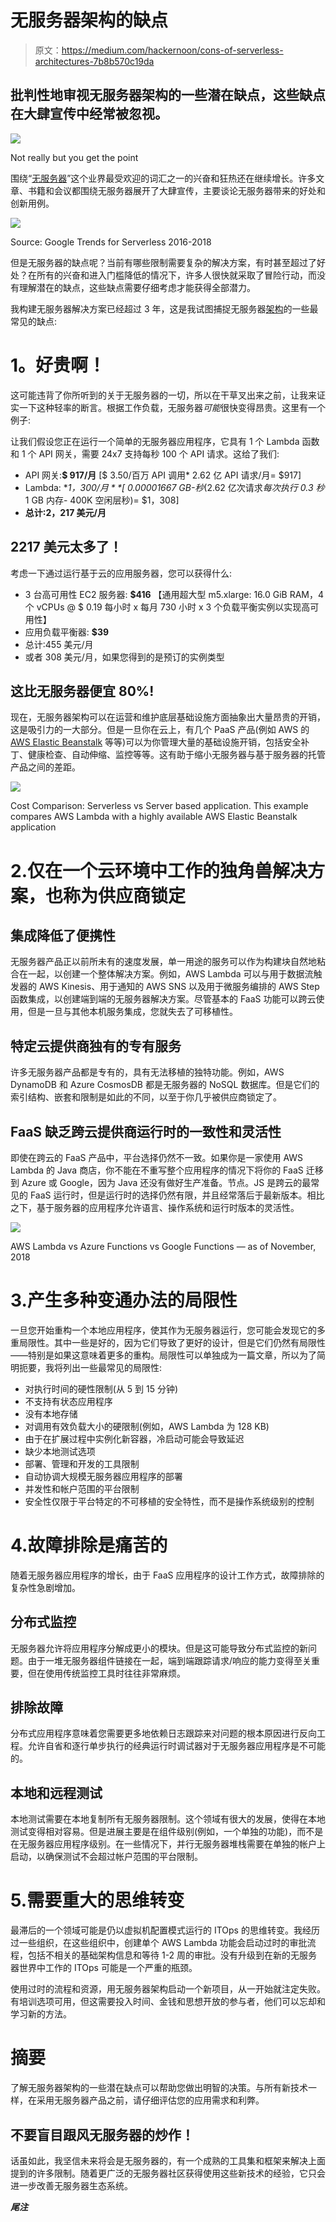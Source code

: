 # 无服务器架构的缺点

> 原文：<https://medium.com/hackernoon/cons-of-serverless-architectures-7b8b570c19da>

## 批判性地审视无服务器架构的一些潜在缺点，这些缺点在大肆宣传中经常被忽视。

![](img/e1baad524c2bf36fe7be6e95d6d81751.png)

Not really but you get the point

围绕“[无服务器](https://hackernoon.com/tagged/serverless)”这个业界最受欢迎的词汇之一的兴奋和狂热还在继续增长。许多文章、书籍和会议都围绕无服务器展开了大肆宣传，主要谈论无服务器带来的好处和创新用例。

![](img/75c8de87e780fad115c29822acf76da8.png)

Source: Google Trends for Serverless 2016-2018

但是无服务器的缺点呢？当前有哪些限制需要复杂的解决方案，有时甚至超过了好处？在所有的兴奋和进入门槛降低的情况下，许多人很快就采取了冒险行动，而没有理解潜在的缺点，这些缺点需要仔细考虑才能获得全部潜力。

我构建无服务器解决方案已经超过 3 年，这是我试图捕捉无服务器[架构](https://hackernoon.com/tagged/architectures)的一些最常见的缺点:

# **1。好贵啊！**

这可能违背了你所听到的关于无服务器的一切，所以在干草叉出来之前，让我来证实一下这种轻率的断言。根据工作负载，无服务器*可能*很快变得昂贵。这里有一个例子:

让我们假设您正在运行一个简单的无服务器应用程序，它具有 1 个 Lambda 函数和 1 个 API 网关，需要 24x7 支持每秒 100 个 API 请求。这给了我们:

*   API 网关:**$ 917/月**
    [$ 3.50/百万 API 调用* 2.62 亿 API 请求/月= $917]
*   Lambda: **$1，300/月** [$ 0.00001667 GB-秒*(2.62 亿次请求*每次执行 0.3 秒* 1 GB 内存- 400K 空闲层秒)= $1，308]
*   **总计:2，217 美元/月**

## 2217 美元太多了！

考虑一下通过运行基于云的应用服务器，您可以获得什么:

*   3 台高可用性 EC2 服务器: **$416**
    【通用超大型 m5.xlarge: 16.0 GiB RAM，4 个 vCPUs @ $ 0.19 每小时 x 每月 730 小时 x 3 个负载平衡实例以实现高可用性】
*   应用负载平衡器: **$39**
*   总计:455 美元/月
*   或者 308 美元/月，如果您得到的是预订的实例类型

## 这比无服务器便宜 80%!

现在，无服务器架构可以在运营和维护底层基础设施方面抽象出大量昂贵的开销，这是吸引力的一大部分。但是一旦你在云上，有几个 PaaS 产品(例如 AWS 的 [AWS Elastic Beanstalk](https://aws.amazon.com/elasticbeanstalk/) 等等)可以为你管理大量的基础设施开销，包括安全补丁、健康检查、自动伸缩、监控等等。这有助于缩小无服务器与基于服务器的托管产品之间的差距。

![](img/e93a3a9f0b53bf55c2a7cdba4263a5e3.png)

Cost Comparison: Serverless vs Server based application. This example compares AWS Lambda with a highly available AWS Elastic Beanstalk application

# 2.仅在一个云环境中工作的独角兽解决方案，也称为供应商锁定

## 集成降低了便携性

无服务器产品正以前所未有的速度发展，单一用途的服务可以作为构建块自然地粘合在一起，以创建一个整体解决方案。例如，AWS Lambda 可以与用于数据流触发器的 AWS Kinesis、用于通知的 AWS SNS 以及用于微服务编排的 AWS Step 函数集成，以创建端到端的无服务器解决方案。尽管基本的 FaaS 功能可以跨云使用，但是一旦与其他本机服务集成，您就失去了可移植性。

## 特定云提供商独有的专有服务

许多无服务器产品都是专有的，具有无法移植的独特功能。例如，AWS DynamoDB 和 Azure CosmosDB 都是无服务器的 NoSQL 数据库。但是它们的索引结构、嵌套和限制是如此的不同，以至于你几乎被供应商锁定了。

## FaaS 缺乏跨云提供商运行时的一致性和灵活性

即使在跨云的 FaaS 产品中，平台选择仍然不一致。如果你是一家使用 AWS Lambda 的 Java 商店，你不能在不重写整个应用程序的情况下将你的 FaaS 迁移到 Azure 或 Google，因为 Java 还没有做好生产准备。节点。JS 是跨云的最常见的 FaaS 运行时，但是运行时的选择仍然有限，并且经常落后于最新版本。相比之下，基于服务器的应用程序允许语言、操作系统和运行时版本的灵活性。

![](img/2e6feacb33491eba94d5d262d523fe74.png)

AWS Lambda vs Azure Functions vs Google Functions — as of November, 2018

# 3.产生多种变通办法的局限性

一旦您开始重构一个本地应用程序，使其作为无服务器运行，您可能会发现它的多重局限性。其中一些是好的，因为它们导致了更好的设计，但是它们仍然有局限性——特别是如果这意味着更多的重构。局限性可以单独成为一篇文章，所以为了简明扼要，我将列出一些最常见的局限性:

*   对执行时间的硬性限制(从 5 到 15 分钟)
*   不支持有状态应用程序
*   没有本地存储
*   对调用有效负载大小的硬限制(例如，AWS Lambda 为 128 KB)
*   由于在扩展过程中实例化新容器，冷启动可能会导致延迟
*   缺少本地测试选项
*   部署、管理和开发的工具限制
*   自动协调大规模无服务器应用程序的部署
*   并发性和帐户范围的平台限制
*   安全性仅限于平台特定的不可移植的安全特性，而不是操作系统级别的控制

# 4.故障排除是痛苦的

随着无服务器应用程序的增长，由于 FaaS 应用程序的设计工作方式，故障排除的复杂性急剧增加。

## 分布式监控

无服务器允许将应用程序分解成更小的模块。但是这可能导致分布式监控的新问题。由于一堆无服务器组件链接在一起，端到端跟踪请求/响应的能力变得至关重要，但在使用传统监控工具时往往非常麻烦。

## 排除故障

分布式应用程序意味着您需要更多地依赖日志跟踪来对问题的根本原因进行反向工程。允许自省和逐行单步执行的经典运行时调试器对于无服务器应用程序是不可能的。

## 本地和远程测试

本地测试需要在本地复制所有无服务器限制。这个领域有很大的发展，使得在本地测试变得相对容易。但是进展主要是在组件级别(例如，一个单独的功能)，而不是在无服务器应用程序级别。在一些情况下，并行无服务器堆栈需要在单独的帐户上启动，以确保测试不会超过帐户范围的平台限制。

# 5.需要重大的思维转变

最滞后的一个领域可能是仍以虚拟机配置模式运行的 ITOps 的思维转变。我经历过一些组织，在这些组织中，创建单个 AWS Lambda 功能会启动过时的审批流程，包括不相关的基础架构信息和等待 1-2 周的审批。没有升级到在新的无服务器世界中工作的 ITOps 可能是一个严重的瓶颈。

使用过时的流程和资源，用无服务器架构启动一个新项目，从一开始就注定失败。有培训选项可用，但这需要投入时间、金钱和思想开放的参与者，他们可以忘却和学习新的方法。

# 摘要

了解无服务器架构的一些潜在缺点可以帮助您做出明智的决策。与所有新技术一样，在采用无服务器产品之前，请仔细评估您的应用需求和利弊。

## **不要盲目跟风无服务器的炒作！**

话虽如此，我坚信未来将会是无服务器的，有一个成熟的工具集和框架来解决上面提到的许多限制。随着更广泛的无服务器社区获得使用这些新技术的经验，它只会进一步改善无服务器生态系统。

***尾注***